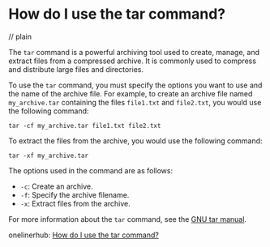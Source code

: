 # How do I use the tar command?
// plain

The `tar` command is a powerful archiving tool used to create, manage, and extract files from a compressed archive. It is commonly used to compress and distribute large files and directories.

To use the `tar` command, you must specify the options you want to use and the name of the archive file. For example, to create an archive file named `my_archive.tar` containing the files `file1.txt` and `file2.txt`, you would use the following command:

```
tar -cf my_archive.tar file1.txt file2.txt
```

To extract the files from the archive, you would use the following command:

```
tar -xf my_archive.tar
```

The options used in the command are as follows:

* `-c`: Create an archive.
* `-f`: Specify the archive filename.
* `-x`: Extract files from the archive.

For more information about the `tar` command, see the [GNU tar manual](https://www.gnu.org/software/tar/manual/html_node/tar_toc.html).

onelinerhub: [How do I use the tar command?](https://onelinerhub.com/cli-tar/how-do-i-use-the-tar-command)